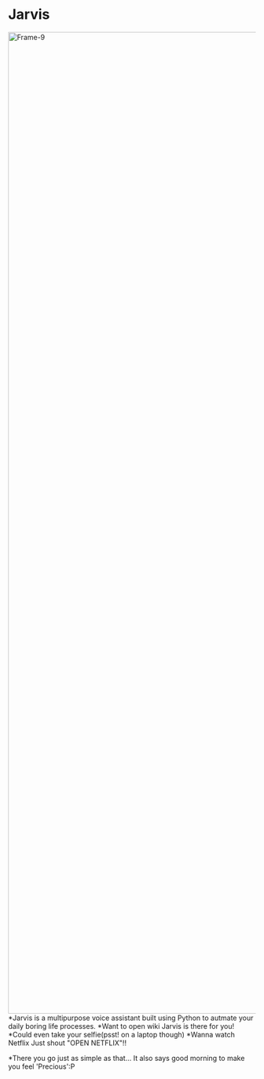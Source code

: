 # Jarvis
<a href="https://youtu.be/mYt7NwunB7o"><img src="https://miro.medium.com/max/3840/1*9IcqVZ48A0tQba1-F_yIpg.jpeg" alt="Frame-9" border="0" width = "2000"></a>
*Jarvis is a multipurpose voice assistant built using Python to autmate your daily boring life processes.
*Want to open wiki Jarvis is there for you!
*Could even take your selfie(psst! on a laptop though)
*Wanna watch Netflix Just shout "OPEN NETFLIX"!!

*There you go just as simple as that...
It also says good morning to make you feel 'Precious':P

